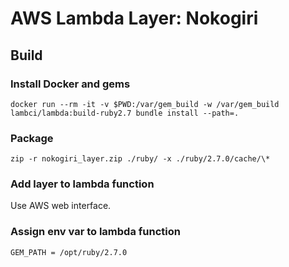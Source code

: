 # AWS Lambda Layer: Nokogiri

## Build

### Install Docker and gems

```
docker run --rm -it -v $PWD:/var/gem_build -w /var/gem_build lambci/lambda:build-ruby2.7 bundle install --path=.
```

### Package

```
zip -r nokogiri_layer.zip ./ruby/ -x ./ruby/2.7.0/cache/\*
```

### Add layer to lambda function

Use AWS web interface.

### Assign env var to lambda function

```
GEM_PATH = /opt/ruby/2.7.0
```
